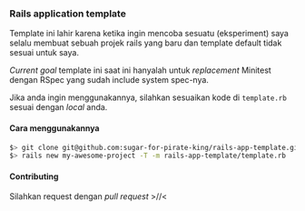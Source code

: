 ### Rails application template

Template ini lahir karena ketika ingin mencoba sesuatu (eksperiment) saya selalu membuat sebuah projek rails yang baru dan template default tidak sesuai untuk saya.

*Current goal* template ini saat ini hanyalah untuk *replacement* Minitest dengan RSpec yang sudah include system spec-nya.

Jika anda ingin menggunakannya, silahkan sesuaikan kode di `template.rb` sesuai dengan *local* anda.

#### Cara menggunakannya

```bash
$> git clone git@github.com:sugar-for-pirate-king/rails-app-template.git
$> rails new my-awesome-project -T -m rails-app-template/template.rb
```

#### Contributing
Silahkan request dengan *pull request* >//<
